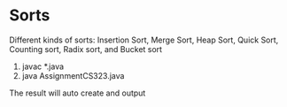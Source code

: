 # Sorts
Different kinds of sorts: Insertion Sort, Merge Sort, Heap Sort, Quick Sort,  Counting sort, Radix sort, and Bucket sort

1. javac *.java
2. java AssignmentCS323.java

The result will auto create and output

